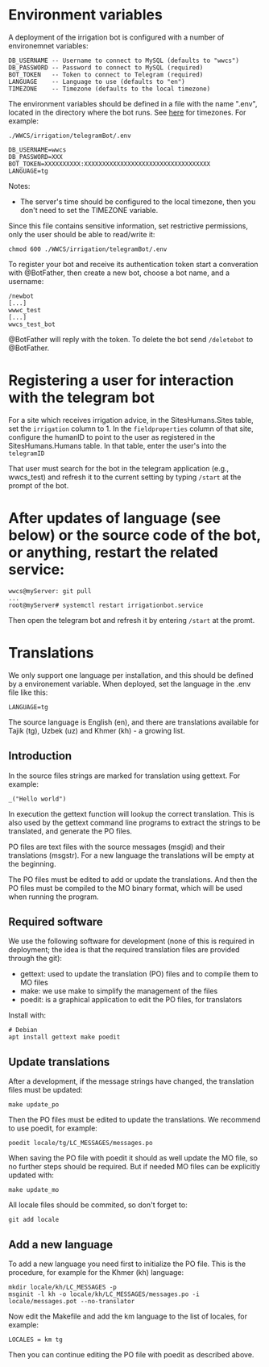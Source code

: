# Environment variables

A deployment of the irrigation bot is configured with a number of environemnet variables:

    DB_USERNAME -- Username to connect to MySQL (defaults to "wwcs")
    DB_PASSWORD -- Password to connect to MySQL (required)
    BOT_TOKEN   -- Token to connect to Telegram (required)
    LANGUAGE    -- Language to use (defaults to "en")
    TIMEZONE    -- Timezone (defaults to the local timezone)

The environment variables should be defined in a file with the name ".env", located in the
directory where the bot runs. See [here](https://en.wikipedia.org/wiki/List_of_tz_database_time_zones) for timezones. For example:

    ./WWCS/irrigation/telegramBot/.env

    DB_USERNAME=wwcs
    DB_PASSWORD=XXX
    BOT_TOKEN=XXXXXXXXXX:XXXXXXXXXXXXXXXXXXXXXXXXXXXXXXXXXXX
    LANGUAGE=tg

Notes:

- The server's time should be configured to the local timezone, then you don't need to set
  the TIMEZONE variable.

Since this file contains sensitive information, set restrictive permissions, only the user
should be able to read/write it:

    chmod 600 ./WWCS/irrigation/telegramBot/.env

To register your bot and receive its authentication token start a converation with
@BotFather, then create a new bot, choose a bot name, and a username:

    /newbot
    [...]
    wwwc_test
    [...]
    wwcs_test_bot

@BotFather will reply with the token. To delete the bot send `/deletebot` to @BotFather.

# Registering a user for interaction with the telegram bot

For a site which receives irrigation advice, in the SitesHumans.Sites table, set the `irrigation` column to 1. 
In the `fieldproperties` column of that site, configure the humanID to point to the user as registered in the 
SitesHumans.Humans table. In that table, enter the user's into the `telegramID`

That user must search for the bot in the telegram application (e.g., wwcs_test) and refresh it to the current 
setting by typing `/start` at the prompt of the bot.

# After updates of language (see below) or the source code of the bot, or anything, restart the related service:

    wwcs@myServer: git pull
    ...
    root@myServer# systemctl restart irrigationbot.service

Then open the telegram bot and refresh it by entering `/start` at the promt.
    

# Translations

We only support one language per installation, and this should be defined by a
environement variable. When deployed, set the language in the .env file like this:

    LANGUAGE=tg

The source language is English (en), and there are translations available for Tajik (tg), 
Uzbek (uz) and Khmer (kh) - a growing list.

## Introduction

In the source files strings are marked for translation using gettext. For
example:

    _("Hello world")

In execution the gettext function will lookup the correct translation. This is also used
by the gettext command line programs to extract the strings to be translated, and generate
the PO files.

PO files are text files with the source messages (msgid) and their translations (msgstr).
For a new language the translations will be empty at the beginning.

The PO files must be edited to add or update the translations. And then the PO files must
be compiled to the MO binary format, which will be used when running the program.

## Required software

We use the following software for development (none of this is required in deployment; 
the idea is that the required translation files are provided through the git):

- gettext: used to update the translation (PO) files and to compile them to MO files
- make: we use make to simplify the management of the files
- poedit: is a graphical application to edit the PO files, for translators

Install with:

    # Debian
    apt install gettext make poedit

## Update translations

After a development, if the message strings have changed, the translation files must be
updated:

    make update_po

Then the PO files must be edited to update the translations. We recommend to use poedit,
for example:

    poedit locale/tg/LC_MESSAGES/messages.po

When saving the PO file with poedit it should as well update the MO file, so no further
steps should be required. But if needed MO files can be explicitly updated with:

    make update_mo

All locale files should be commited, so don't forget to:

    git add locale

## Add a new language

To add a new language you need first to initialize the PO file. This is the procedure, for
example for the Khmer (kh) language:

    mkdir locale/kh/LC_MESSAGES -p
    msginit -l kh -o locale/kh/LC_MESSAGES/messages.po -i locale/messages.pot --no-translator

Now edit the Makefile and add the km language to the list of locales, for example:

    LOCALES = km tg

Then you can continue editing the PO file with poedit as described above.
